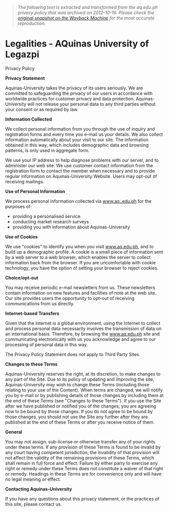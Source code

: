 > *The following text is extracted and transformed from the aq.edu.ph privacy policy that was archived on 2012-10-16. Please check the [original snapshot on the Wayback Machine](https://web.archive.org/web/20121016143313id_/http%3A//www.aq.edu.ph/index.php%3Fp%3Dmain%26s%3Dlegalities%26taskId%3Dpolicy) for the most accurate reproduction.*

# Legalities - AQuinas University of Legazpi

Privacy Policy

**Privacy Statement**

Aquinas-University takes the privacy of its users seriously. We are committed to safeguarding the privacy of our users in accordance with worldwide practices for customer privacy and data protection. Aquinas-University will not release your personal data to any third parties without your consent or as required by law.

**Information Collected**

We collect personal information from you through the use of inquiry and registration forms and every time you e-mail us your details. We also collect information automatically about your visit to our site. The information obtained in this way, which includes demographic data and browsing patterns, is only used in aggregate form.

We use your IP address to help diagnose problems with our server, and to administer our web site. We use customer contact information from the registration form to contact the member when necessary and to provide regular information on Aquinas-University Website. Users may opt-out of receiving mailings.

**Use of Personal Information**

We process personal information collected via www.aq..edu.ph for the purposes of: 

  * providing a personalised service
  * conducting market research surveys
  * providing you with information about Aquinas-University



**Use of Cookies**

We use "cookies" to identify you when you visit www.aq.edu.ph, and to build up a demographic profile. A cookie is a small piece of information sent by a web server to a web browser, which enables the server to collect information back from the browser. If you are uncomfortable with cookie technology, you have the option of setting your browser to reject cookies.

**Choice/opt-out**

You may receive periodic e-mail newsletters from us. These newsletters contain information on new features and facilities of note at the web site. Our site provides users the opportunity to opt-out of receiving communications from us directly.

**Internet-based Transfers**

Given that the Internet is a global environment, using the Internet to collect and process personal data necessarily involves the transmission of data on an international basis. Therefore, by browsing the www.aq.edu.ph site and communicating electronically with us you acknowledge and agree to our processing of personal data in this way.

The Privacy Policy Statement does not apply to Third Party Sites.

**Changes to these Terms**

Aquinas-University reserves the right, at its discretion, to make changes to any part of the Site. Due to its policy of updating and improving the site, Aquinas-University may wish to change these Terms (including those relating to your use of the Content). When terms are changed, we will notify you by e-mail or by publishing details of those changes by including them at the end of these Terms (see "Changes to these Terms"). If you use the Site after we have published or notified you of the changes, you are agreeing now to be bound by those changes. If you do not agree to be bound by those changes, you should not use the Site any further after they are published at the end of these Terms or after you receive notice of them.

**General**

You may not assign, sub-license or otherwise transfer any of your rights under these terms. If any provision of these Terms is found to be invalid by any court having competent jurisdiction, the invalidity of that provision will not affect the validity of the remaining provisions of these Terms, which shall remain in full force and effect. Failure by either party to exercise any right or remedy under these Terms does not constitute a waiver of that right or remedy. Headings in these Terms are for convenience only and will have no legal meaning or effect.

**Contacting Aquinas-University**

If you have any questions about this privacy statement, or the practices of this site, please contact us.

